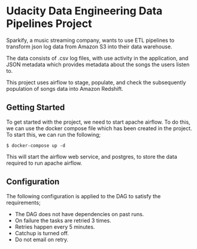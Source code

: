 # Udacity Data Engineering Data Pipelines Project

Sparkify, a music streaming company, wants to use ETL pipelines to transform json log data from Amazon S3 into their data warehouse. 

The data consists of .csv log files, with use activity in the application, and JSON metadata which provides metadata about the songs the users listen to.

This project uses airflow to stage, populate, and check the subsequently population of songs data into Amazon Redshift. 

## Getting Started

To get started with the project, we need to start apache airflow. To do this, we can use the docker compose file which has been created in the project. To start this, we can run the following;

```
$ docker-compose up -d 
```

This will start the airflow web service, and postgres, to store the data required to run apache airflow. 

## Configuration

The following configuration is applied to the DAG to satisfy the requirements;

* The DAG does not have dependencies on past runs.
* On failure the tasks are retried 3 times.
* Retries happen every 5 minutes.
* Catchup is turned off.
* Do not email on retry.